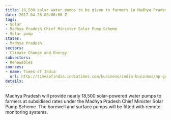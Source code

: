 ```yaml
---
title: 18,500 solar water pumps to be given to farmers in Madhya Pradesh
date: 2017-04-26 00:00:00 Z
tags:
- Solar
- Madhya Pradesh Chief Minister Solar Pump Scheme
- Solar pump
states:
- Madhya Pradesh
sectors:
- Climate Change and Energy
subsectors:
- Renewables
sources:
- name: Times of India
  url: http://timesofindia.indiatimes.com/business/india-business/mp-govt-to-provide-subsidised-solar-water-pumps-to-farmers/articleshow/58325475.cms
details: 
---
```


Madhya Pradesh will provide nearly 18,500 solar-powered water pumps to farmers at subsidised rates under the Madhya Pradesh Chief Minister Solar Pump Scheme. The borewell and surface pumps will be fitted with remote monitoring systems.
